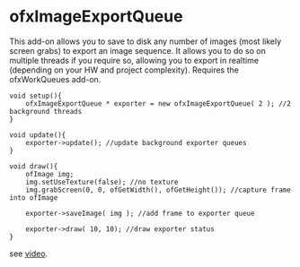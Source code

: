 # ofxImageExportQueue 

This add-on allows you to save to disk any number of images (most likely screen grabs) to export an image sequence. It allows you to do so on multiple threads if you require so, allowing you to export in realtime  (depending on your HW and project complexity). Requires the ofxWorkQueues add-on.


	void setup(){
		ofxImageExportQueue * exporter = new ofxImageExportQueue( 2 ); //2 background threads
	}
	
	void update(){
		exporter->update(); //update background exporter queues
	}

	void draw(){
		ofImage img;
		img.setUseTexture(false); //no texture 
		img.grabScreen(0, 0, ofGetWidth(), ofGetHeight()); //capture frame into ofImage
			
		exporter->saveImage( img ); //add frame to exporter queue

		exporter->draw( 10, 10); //draw exporter status
	}


see [video](https://vimeo.com/43553192).

